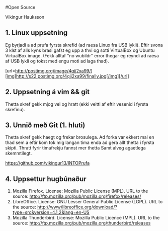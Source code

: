 #Open Source

Vikingur Hauksson

## 1. Linux uppsetning

Eg byrjadi a ad prufa fyrsta skrefid (ad raesa Linux fra USB lykli). Eftir svona 3 klst af alls kyns brasi gafst eg upp a thvi og sotti VirtualBox og Ubuntu VirtualBox image.
(Fekk alltaf "no wubildr" error thegar eg reyndi ad raesa af USB lykli og tokst med engu moti ad laga thad).

[url=http://postimg.org/image/4qjj2xa99/][img]http://s22.postimg.org/4qjj2xa99/finally.jpg[/img][/url]

## 2. Uppsetning á vim && git

Thetta skref gekk mjog vel og hratt (ekki veitti af eftir vesenid i fyrsta skrefinu).

## 3. Unnið með Git (1. hluti)

Thetta skref gekk haegt og frekar brosulega. Ad forka var ekkert mal en thad sem a eftir kom tok mig langan tima enda ad gera allt thetta i fyrsta skipti. Thratt fyrir timafrekju fannst mer thetta Samt alveg agaetlega skemmtilegt.

<https://github.com/vikingur13/INTOPrufa>

## 4. Uppsettur hugbúnaður

1. Mozilla Firefox. License: Mozilla Public License (MPL). URL to the source: <http://ftp.mozilla.org/pub/mozilla.org/firefox/releases/>
2. LibreOffice. License: GNU Lesser General Public License (LGPL). URL to the source: <http://www/libreoffice.org/download/?type=src&version=4.1.2&lang=en-US>
3. Mozilla Thunderbird. License: Mozilla Public Licence (MPL). URL to the source: <http://ftp.mozilla.org/pub/mozilla.org/thunderbird/releases>
 




